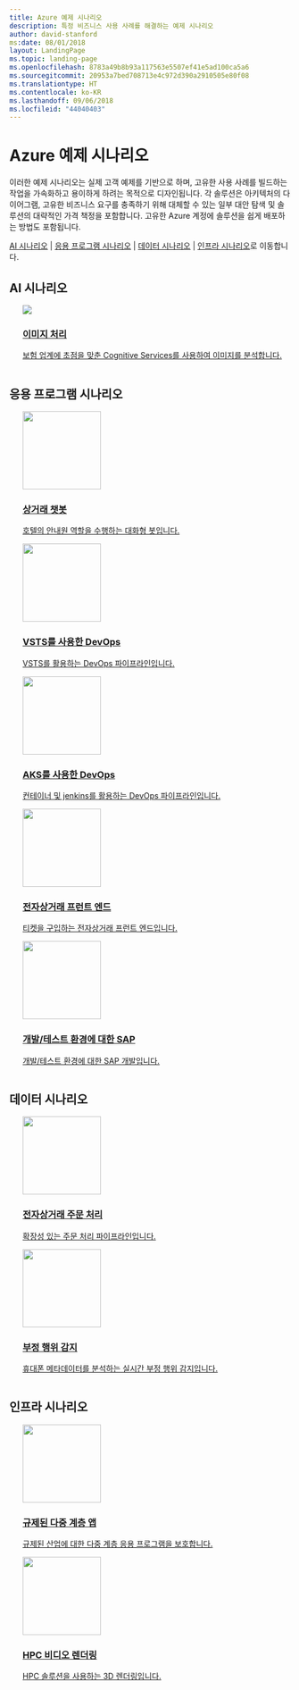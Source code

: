 ```yaml
---
title: Azure 예제 시나리오
description: 특정 비즈니스 사용 사례를 해결하는 예제 시나리오
author: david-stanford
ms:date: 08/01/2018
layout: LandingPage
ms.topic: landing-page
ms.openlocfilehash: 8783a49b8b93a117563e5507ef41e5ad100ca5a6
ms.sourcegitcommit: 20953a7bed708713e4c972d390a2910505e80f08
ms.translationtype: HT
ms.contentlocale: ko-KR
ms.lasthandoff: 09/06/2018
ms.locfileid: "44040403"
---
```

# <a name="azure-example-scenarios"></a>Azure 예제 시나리오

이러한 예제 시나리오는 실제 고객 예제를 기반으로 하며, 고유한 사용 사례를 빌드하는 작업을 가속화하고 용이하게 하려는 목적으로 디자인됩니다. 각 솔루션은 아키텍처의 다이어그램, 고유한 비즈니스 요구를 충족하기 위해 대체할 수 있는 일부 대안 탐색 및 솔루션의 대략적인 가격 책정을 포함합니다.  고유한 Azure 계정에 솔루션을 쉽게 배포하는 방법도 포함됩니다.

[AI 시나리오](#ai-scenarios) | [응용 프로그램 시나리오](#application-scenarios) | [데이터 시나리오](#data-scenarios) | [인프라 시나리오](#infrastructure-scenarios)로 이동합니다. 

## <a name="ai-scenarios"></a>AI 시나리오

<ul  class="panelContent cardsF">
<!-- SQL Data Warehouse -->
<li style="display: flex; flex-direction: column;">
    <a href="./ai/intelligent-apps-image-processing.md" style="display: flex; flex-direction: column; flex: 1 0 auto;">
        <div class="cardSize" style="flex: 1 0 auto; display: flex;">
            <div class="cardPadding" style="display: flex;">
                <div class="card">
                    <div class="cardImageOuter">
                        <div class="cardImage">
                            <img src="../_images/icons/cognitive.png" />
                        </div>
                    </div>
                    <div class="cardText">
                        <h3>이미지 처리</h3>
                        <p>보험 업계에 초점을 맞춘 Cognitive Services를 사용하여 이미지를 분석합니다.</p>
                    </div>
                </div>
            </div>
        </div>
    </a>
</li>
</ul>

## <a name="application-scenarios"></a>응용 프로그램 시나리오

<ul  class="panelContent cardsF">
<li style="display: flex; flex-direction: column;">
    <a href="./apps/commerce-chatbot.md" style="display: flex; flex-direction: column; flex: 1 0 auto;">
        <div class="cardSize" style="flex: 1 0 auto; display: flex;">
            <div class="cardPadding" style="display: flex;">
                <div class="card">
                    <div class="cardImageOuter">
                        <div class="cardImage">
                            <img src="../_images/icons/app-service.svg" height="140px" />
                        </div>
                    </div>
                    <div class="cardText">
                        <h3>상거래 챗봇</h3>
                        <p>호텔의 안내원 역할을 수행하는 대화형 봇입니다.</p>
                    </div>
                </div>
            </div>
        </div>
    </a>
</li>
<li style="display: flex; flex-direction: column;">
    <a href="./apps/devops-dotnet-webapp.md" style="display: flex; flex-direction: column; flex: 1 0 auto;">
        <div class="cardSize" style="flex: 1 0 auto; display: flex;">
            <div class="cardPadding" style="display: flex;">
                <div class="card">
                    <div class="cardImageOuter">
                        <div class="cardImage">
                            <img src="../_images/icons/app-service.svg" height="140px" />
                        </div>
                    </div>
                    <div class="cardText">
                        <h3>VSTS를 사용한 DevOps</h3>
                        <p>VSTS를 활용하는 DevOps 파이프라인입니다. </p>
                    </div>
                </div>
            </div>
        </div>
    </a>
</li>
<li style="display: flex; flex-direction: column;">
    <a href="./apps/devops-with-aks.md" style="display: flex; flex-direction: column; flex: 1 0 auto;">
        <div class="cardSize" style="flex: 1 0 auto; display: flex;">
            <div class="cardPadding" style="display: flex;">
                <div class="card">
                    <div class="cardImageOuter">
                        <div class="cardImage">
                            <img src="../_images/icons/jenkins.svg" height="140px" />
                        </div>
                    </div>
                    <div class="cardText">
                        <h3>AKS를 사용한 DevOps</h3>
                        <p>컨테이너 및 jenkins를 활용하는 DevOps 파이프라인입니다.</p>
                    </div>
                </div>
            </div>
        </div>
    </a>
</li>
<li style="display: flex; flex-direction: column;">
    <a href="./apps/ecommerce-scenario.md" style="display: flex; flex-direction: column; flex: 1 0 auto;">
        <div class="cardSize" style="flex: 1 0 auto; display: flex;">
            <div class="cardPadding" style="display: flex;">
                <div class="card">
                    <div class="cardImageOuter">
                        <div class="cardImage">
                            <img src="../_images/icons/app-service.svg" height="140px" />
                        </div>
                    </div>
                    <div class="cardText">
                        <h3>전자상거래 프런트 엔드</h3>
                        <p>티켓을 구입하는 전자상거래 프런트 엔드입니다.</p>
                    </div>
                </div>
            </div>
        </div>
    </a>
</li>
<li style="display: flex; flex-direction: column;">
    <a href="./apps/sap-dev-test.md" style="display: flex; flex-direction: column; flex: 1 0 auto;">
        <div class="cardSize" style="flex: 1 0 auto; display: flex;">
            <div class="cardPadding" style="display: flex;">
                <div class="card">
                    <div class="cardImageOuter">
                        <div class="cardImage">
                            <img src="../_images/icons/sap.svg" height="140px" />
                        </div>
                    </div>
                    <div class="cardText">
                        <h3>개발/테스트 환경에 대한 SAP</h3>
                        <p>개발/테스트 환경에 대한 SAP 개발입니다.</p>
                    </div>
                </div>
            </div>
        </div>
    </a>
</li>
</ul>

## <a name="data-scenarios"></a>데이터 시나리오

<ul  class="panelContent cardsF">
<li style="display: flex; flex-direction: column;">
    <a href="./data/ecommerce-order-processing.md" style="display: flex; flex-direction: column; flex: 1 0 auto;">
        <div class="cardSize" style="flex: 1 0 auto; display: flex;">
            <div class="cardPadding" style="display: flex;">
                <div class="card">
                    <div class="cardImageOuter">
                        <div class="cardImage">
                            <img src="../_images/icons/data-guide.svg" height="140px" />
                        </div>
                    </div>
                    <div class="cardText">
                        <h3>전자상거래 주문 처리</h3>
                        <p>확장성 있는 주문 처리 파이프라인입니다.</p>
                    </div>
                </div>
            </div>
        </div>
    </a>
</li>
<!-- ExpressRoute -->
<li style="display: flex; flex-direction: column;">
    <a href="./data/fraud-detection.md" style="display: flex; flex-direction: column; flex: 1 0 auto;">
        <div class="cardSize" style="flex: 1 0 auto; display: flex;">
            <div class="cardPadding" style="display: flex;">
                <div class="card">
                    <div class="cardImageOuter">
                        <div class="cardImage">
                            <img src="../_images/icons/data-guide.svg" height="140px" />
                        </div>
                    </div>
                    <div class="cardText">
                        <h3>부정 행위 감지</h3>
                        <p>휴대폰 메타데이터를 분석하는 실시간 부정 행위 감지입니다.</p>
                    </div>
                </div>
            </div>
        </div>
    </a>
</li>
</ul>

## <a name="infrastructure-scenarios"></a>인프라 시나리오

<ul class="panelContent cardsF">
<!-- Azure AD -->
<li style="display: flex; flex-direction: column;">
    <a href="./infrastructure/regulated-multitier-app.md" style="display: flex; flex-direction: column; flex: 1 0 auto;">
        <div class="cardSize" style="flex: 1 0 auto; display: flex;">
            <div class="cardPadding" style="display: flex;">
                <div class="card">
                    <div class="cardImageOuter">
                        <div class="cardImage">
                            <img src="../_images/icons/windows.svg" height="140px" />
                        </div>
                    </div>
                    <div class="cardText">
                        <h3>규제된 다중 계층 앱</h3>
                        <p>규제된 산업에 대한 다중 계층 응용 프로그램을 보호합니다.</p>
                    </div>
                </div>
            </div>
        </div>
    </a>
</li>
<li style="display: flex; flex-direction: column;">
    <a href="./infrastructure/video-rendering.md" style="display: flex; flex-direction: column; flex: 1 0 auto;">
        <div class="cardSize" style="flex: 1 0 auto; display: flex;">
            <div class="cardPadding" style="display: flex;">
                <div class="card">
                    <div class="cardImageOuter">
                        <div class="cardImage">
                            <img src="../_images/icons/linux-penguin.svg" height="140px" />
                        </div>
                    </div>
                    <div class="cardText">
                        <h3>HPC 비디오 렌더링</h3>
                        <p>HPC 솔루션을 사용하는 3D 렌더링입니다.</p>
                    </div>
                </div>
            </div>
        </div>
    </a>
</li>
</ul>